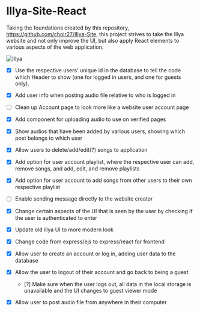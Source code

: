 # Illya-Site-React

Taking the foundations created by this repository, https://github.com/choir27/Illya-Site, this project strives to take the Illya website and not only improve the UI, but also apply React elements to various aspects of the web application.


![Illya](https://user-images.githubusercontent.com/66279068/220187754-5403c5b6-a1b6-4f43-ad72-c181e766bcda.png)

- [X] Use the respective users' unique id in the database to tell the code which Header to show (one for logged in users, and one for guests only).
- [X] Add user info when posting audio file relative to who is logged in
- [ ] Clean up Account page to look more like a website user account page
- [X] Add component for uploading audio to use on verified pages
- [X] Show audios that have been added by various users, showing which post belongs to which user
- [X] Allow users to delete/add/edit(?) songs to application
- [X] Add option for user account playlist, where the respective user can add, remove songs, and add, edit, and remove playlists
- [X] Add option for user account to add songs from other users to their own respective playlist
- [ ] Enable sending message directly to the website creator
- [X] Change certain aspects of the UI that is seen by the user by checking if the user is authenticated to enter
- [X] Update old illya UI to more modern look
- [X] Change code from express/ejs to express/react for frontend
- [X] Allow user to create an account or log in, adding user data to the database
- [X] Allow the user to logout of their account and go back to being a guest
  - [?] Make sure when the user logs out, all data in the local storage is unavailable and the UI changes to guest viewer mode
- [X] Allow user to post audio file from anywhere in their computer





